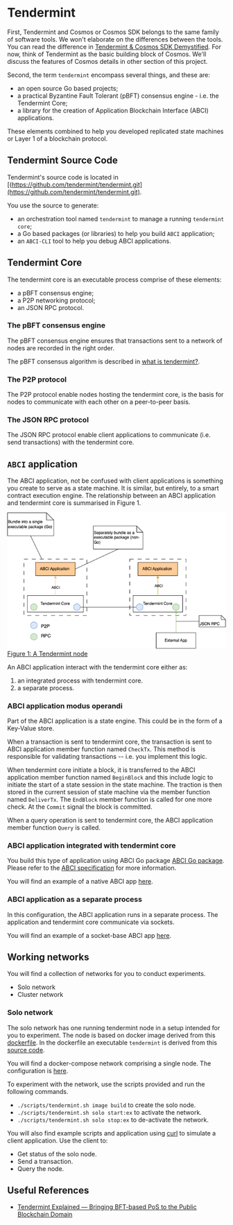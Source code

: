 # Tendermint



First, Tendermint and Cosmos or Cosmos SDK belongs to the same family of software tools. We won't elaborate on the differences between the tools. You can read the difference in [Tendermint & Cosmos SDK Demystified](https://medium.com/coinmonks/tendermint-cosmos-sdk-demystified-47385cf77cf6). For now, think of Tendermint as the basic building block of Cosmos. We'll discuss the features of Cosmos details in other section of this project.

Second, the term `tendermint` encompass several things, and these are:

* an open source Go based projects;
* a practical Byzantine Fault Tolerant (pBFT) consensus engine - i.e. the Tendermint Core;
* a library for the creation of Application Blockchain Interface (ABCI) applications.

These elements combined to help you developed replicated state machines or Layer 1 of a blockchain protocol.

## Tendermint Source Code

Tendermint's source code is located in [(https://github.com/tendermint/tendermint.git](https://github.com/tendermint/tendermint.git).

You use the source to generate:

* an orchestration tool named `tendermint` to manage a running `tendermint core`;
* a Go based packages (or libraries) to help you build `ABCI` application;
* an `ABCI-CLI` tool to help you debug ABCI applications.

## Tendermint Core

The tendermint core is an executable process comprise of these elements:

* a pBFT consensus engine;
* a P2P networking protocol;
* an JSON RPC protocol.

### The pBFT consensus engine

The pBFT consensus engine ensures that transactions sent to a network of nodes are recorded in the right order. 

The pBFT consensus algorithm is described in [what is tendermint?](https://docs.tendermint.com/v0.34/introduction/what-is-tendermint.html).

### The P2P protocol

The P2P protocol enable nodes hosting the tendermint core, is the basis for nodes to communicate with each other on a peer-to-peer basis.

### The JSON RPC protocol

The JSON RPC protocol enable client applications to communicate (i.e. send transactions) with the tendermint core.

## `ABCI` application

The ABCI application, not be confused with client applications is something you create to serve as a state machine. It is similar, but entirely, to a smart contract execution engine. The relationship between an ABCI application and tendermint core is summarised in Figure 1.

![Figure 1](../assets/img/tendermint-arch.png)<br>
<u>Figure 1: A Tendermint node</u>

An ABCI application interact with the tendermint core either as:

1. an integrated process with tendermint core.
1. a separate process.

### ABCI application modus operandi

Part of the ABCI application is a state engine. This could be in the form of a Key-Value store.

When a transaction is sent to tendermint core, the transaction is sent to ABCI application member function named `CheckTx`. This method is responsible for validating transactions -- i.e. you implement this logic.

When tendermint core initiate a block, it is transferred to the ABCI application member function named `BeginBlock` and this include logic to initiate the start of a state session in the state machine. The traction is then stored in the current session of state machine via the member function named `DeliverTx`. The `EndBlock` member function is called for one more check. At the `Commit` signal the block is committed. 

When a query operation is sent to tendermint core, the ABCI application member function `Query` is called.


### ABCI application integrated with tendermint core

You build this type of application using ABCI Go package [ABCI Go package](https://github.com/tendermint/tendermint/tree/v0.34.x/abci). Please refer to the [ABCI specification](https://github.com/tendermint/tendermint/tree/v0.34.x/spec/abci) for more information.

You will find an example of a native ABCI app [here](../cmd/tmint/ex1/main.go).

### ABCI application as a separate process

In this configuration, the ABCI application runs in a separate process. The application and tendermint core communicate via sockets.

You will find an example of a socket-base ABCI app [here](../cmd/tmint/ex2/main.go).

## Working networks

You will find a collection of networks for you to conduct experiments.

* Solo network
* Cluster network

### Solo network

The solo network has one running tendermint node in a setup intended for you to experiment. The node is based on docker image derived from this [dockerfile](../build/tendermint/ex.dockerfile). In the dockerfile an executable `tendermint` is derived from this [source code](https://github.com/tendermint/tendermint.git).

You will find a docker-compose network comprising a single node. The configuration is [here](../deployments/tmint/solo.yml).

To experiment with the network, use the scripts provided and run the following commands.

* `./scripts/tendermint.sh image build` to create the solo node.
* `./scripts/tendermint.sh solo start:ex` to activate the network.
* `./scripts/tendermint.sh solo stop:ex` to de-activate the network.

You will also find example scripts and application using [curl](../examples/tmint/curl/txn.sh) to simulate a client application. Use the client to:

* Get status of the solo node.
* Send a transaction.
* Query the node.

## Useful References

* [Tendermint Explained — Bringing BFT-based PoS to the Public Blockchain Domain](https://blog.cosmos.network/tendermint-explained-bringing-bft-based-pos-to-the-public-blockchain-domain-f22e274a0fdb)